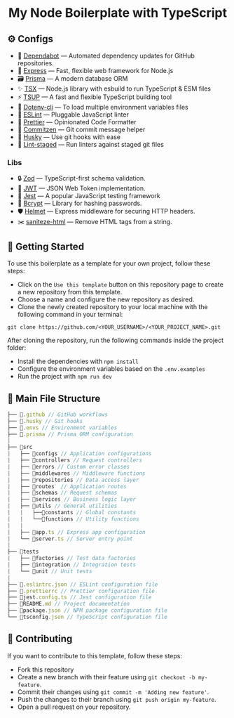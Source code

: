 <h1 align="center">My Node Boilerplate with TypeScript</h1>


## :gear: Configs
- :arrows_counterclockwise: [Dependabot](https://docs.github.com/en/code-security/dependabot/dependabot-version-updates/configuration-options-for-the-dependabot.yml-file) — Automated dependency updates for GitHub repositories.
- :diamond_shape_with_a_dot_inside: [Express](http://expressjs.com/pt-br/) —  Fast, flexible web framework for Node.js
- :card_file_box: [Prisma](https://www.prisma.io/) — A modern database ORM
- :sparkles: [TSX](https://www.npmjs.com/package/tsx) — Node.js library with esbuild to run TypeScript & ESM files
- :zap: [TSUP](https://tsup.egoist.dev/) — A fast and flexible TypeScript building tool
- :file_folder: [Dotenv-cli](https://www.npmjs.com/package/dotenv-cli) — To load multiple environment variables files
- :wrench: [ESLint](https://eslint.org/) — Pluggable JavaScript linter
- :art: [Prettier](https://prettier.io/) — Opinionated Code Formatter
- :pencil: [Commitzen](https://github.com/commitizen/cz-cli) — Git commit message helper
- :dog: [Husky](https://typicode.github.io/husky/#/) — Use git hooks with ease
- :no_entry_sign: [Lint-staged](https://github.com/okonet/lint-staged) — Run linters against staged git files
### Libs
- :lock: [Zod](https://zod.dev/) — TypeScript-first schema validation.
- :key: [JWT](https://jwt.io/) — JSON Web Token implementation.
- :microscope: [Jest](https://jestjs.io/pt-BR/) — A popular JavaScript testing framework
- :closed_lock_with_key: [Bcrypt](https://www.npmjs.com/package/bcrypt) — Library for hashing passwords.
- :shield: [Helmet](https://www.npmjs.com/package/helmet) — Express middleware for securing HTTP headers.
- :scissors: [saniteze-html](https://www.npmjs.com/package/sanitize-html) — Remove HTML tags from a string.

## :rocket: Getting Started

To use this boilerplate as a template for your own project, follow these steps:

  - Click on the `Use this template` button on this repository page to create a new repository from this template.
  - Choose a name and configure the new repository as desired.
  - Clone the newly created repository to your local machine with the following command in your terminal:

```shel
git clone https://github.com/<YOUR_USERNAME>/<YOUR_PROJECT_NAME>.git
```

After cloning the repository, run the following commands inside the project folder:
- Install the dependencies with `npm install`
- Configure the environment variables based on the `.env.examples`
- Run the project with `npm run dev`

## :file_folder: Main File Structure

```ts
├── 📁.github // GitHub workflows
├── 📁.husky // Git hooks
├── 📁.envs // Environment variables
├── 📁.prisma // Prisma ORM configuration
|
├── 📁src
|   ├── 📁configs // Application configurations
|   ├── 📁controllers // Request controllers
|   ├── 📁errors // Custom error classes
|   ├── 📁middlewares // Middleware functions
|   ├── 📁repositories // Data access layer
|   ├── 📁routes  // Application routes
|   ├── 📁schemas // Request schemas
|   ├── 📁services // Business logic layer
|   ├── 📁utils // General utilities
|   |   ├──📁constants // Global constants
|   |   └──📁functions // Utility functions
|   |
|   ├── 📄app.ts // Express app configuration
|   └── 📄server.ts // Server entry point
|
├── 📁tests
|   ├── 📁factories // Test data factories
|   ├── 📁integration // Integration tests
|   └── 📁unit // Unit tests
|
├── 📄.eslintrc.json // ESLint configuration file
├── 📄.prettierrc // Prettier configuration file
├── 📄jest.config.ts // Jest configuration file
├── 📄README.md // Project documentation
├── 📄package.json // NPM package configuration file
└── 📄tsconfig.json // TypeScript configuration file

```

## :handshake: Contributing

If you want to contribute to this template, follow these steps:

- Fork this repository
- Create a new branch with their feature using `git checkout -b my-feature`.
- Commit their changes using `git commit -m 'Adding new feature'`.
- Push the changes to their branch using `git push origin my-feature`.
- Open a pull request on your repository.

